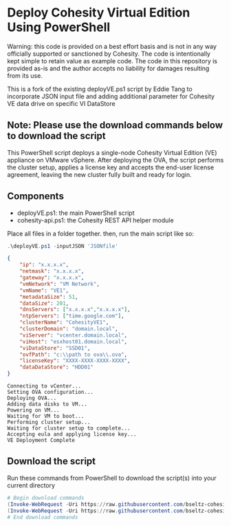 # Deploy Cohesity Virtual Edition Using PowerShell

Warning: this code is provided on a best effort basis and is not in any way officially supported or sanctioned by Cohesity. The code is intentionally kept simple to retain value as example code. The code in this repository is provided as-is and the author accepts no liability for damages resulting from its use.

This is a fork of the existing deployVE.ps1 script by Eddie Tang to incorporate JSON input file and adding additional parameter for Cohesity VE data drive on specific VI DataStore

## Note: Please use the download commands below to download the script

This PowerShell script deploys a single-node Cohesity Virtual Edition (VE) appliance on VMware vSphere. After deploying the OVA, the script performs the cluster setup, applies a license key and accepts the end-user license agreement, leaving the new cluster fully built and ready for login.

## Components

* deployVE.ps1: the main PowerShell script
* cohesity-api.ps1: the Cohesity REST API helper module

Place all files in a folder together. then, run the main script like so:

```powershell
.\deployVE.ps1 -inputJSON 'JSONfile'
```

```JSON File format
{
    "ip": "x.x.x.x",
    "netmask": "x.x.x.x",
    "gateway": "x.x.x.x",
    "vmNetwork": "VM Network",
    "vmName": "VE1",
    "metadataSize": 51,
    "dataSize": 201,
    "dnsServers": ["x.x.x.x","x.x.x.x"],
    "ntpServers": ["time.google.com"],
    "clusterName": "CohesityVE1",
    "clusterDomain": "domain.local",
    "viServer": "vcenter.domain.local",
    "viHost": "esxhost01.domain.local",
    "viDataStore": "SSD01",
    "ovfPath": "c:\\path to ova\\.ova",
    "licenseKey": "XXXX-XXXX-XXXX-XXXX",
    "dataDataStore": "HDD01"
}

```

```text
Connecting to vCenter...
Setting OVA configuration...
Deploying OVA...
Adding data disks to VM...
Powering on VM...
Waiting for VM to boot...
Performing cluster setup...
Waiting for cluster setup to complete...
Accepting eula and applying license key...
VE Deployment Complete
```

## Download the script

Run these commands from PowerShell to download the script(s) into your current directory

```powershell
# Begin download commands
(Invoke-WebRequest -Uri https://raw.githubusercontent.com/bseltz-cohesity/scripts/master/powershell/deployVE/deployVE.ps1).content | Out-File deployVE.ps1; (Get-Content deployVE.ps1) | Set-Content deployVE.ps1
(Invoke-WebRequest -Uri https://raw.githubusercontent.com/bseltz-cohesity/scripts/master/powershell/deployVE/cohesity-api.ps1).content | Out-File cohesity-api.ps1; (Get-Content cohesity-api.ps1) | Set-Content cohesity-api.ps1
# End download commands
```


